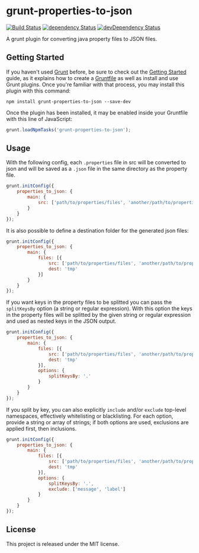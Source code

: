 # grunt-properties-to-json 
[![Build Status](https://travis-ci.org/jcbvm/grunt-properties-to-json.svg?branch=master)](https://travis-ci.org/jcbvm/grunt-properties-to-json) [![dependency Status](https://david-dm.org/jcbvm/grunt-properties-to-json/status.svg)](https://david-dm.org/jcbvm/grunt-properties-to-json#info=dependencies) [![devDependency Status](https://david-dm.org/jcbvm/grunt-properties-to-json/dev-status.svg)](https://david-dm.org/jcbvm/grunt-properties-to-json#info=devDependencies)

A grunt plugin for converting java property files to JSON files.

## Getting Started

If you haven't used [Grunt](http://gruntjs.com/) before, be sure to check out the [Getting Started](http://gruntjs.com/getting-started) guide, as it explains how to create a [Gruntfile](http://gruntjs.com/sample-gruntfile) as well as install and use Grunt plugins. Once you're familiar with that process, you may install this plugin with this command:

```shell
npm install grunt-properties-to-json --save-dev
```

Once the plugin has been installed, it may be enabled inside your Gruntfile with this line of JavaScript:

```js
grunt.loadNpmTasks('grunt-properties-to-json');
```

## Usage

With the following config, each `.properties` file in src will be converted to json and will be saved as a `.json` file in the same directory as the property file.

```js
grunt.initConfig({
    properties_to_json: {
        main: {
            src: ['path/to/properties/files', 'another/path/to/properties/files']
        }
    }
});
```

It is also possible to define a destination folder for the generated json files:

```js
grunt.initConfig({
    properties_to_json: {
        main: {
            files: [{
                src: ['path/to/properties/files', 'another/path/to/properties/files'],
                dest: 'tmp'
            }]
        }
    }
});
```

If you want keys in the property files to be splitted you can pass the `splitKeysBy` option (a string or regular expression). With this option the keys in the property files will be splitted by the given string or regular expression and used as nested keys in the JSON output.

```js
grunt.initConfig({
    properties_to_json: {
        main: {
            files: [{
                src: ['path/to/properties/files', 'another/path/to/properties/files'],
                dest: 'tmp'
            }],
            options: {
                splitKeysBy: '.'
            }
        }
    }
});
```

If you split by key, you can also explicitly `include` and/or `exclude` top-level namespaces, effectively whitelisting or blacklisting. For each option, provide a string or array of strings; if both options are used, exclusions are applied first, then inclusions.

```js
grunt.initConfig({
    properties_to_json: {
        main: {
            files: [{
                src: ['path/to/properties/files', 'another/path/to/properties/files'],
                dest: 'tmp'
            }],
            options: {
                splitKeysBy: '.',
                exclude: ['message', 'label']
            }
        }
    }
});
```

## License

This project is released under the MIT license.
